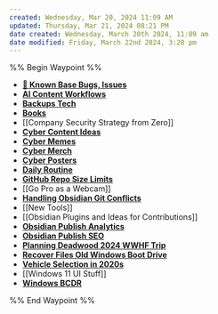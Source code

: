 ```yaml
---
created: Wednesday, Mar 20, 2024 11:09 AM
updated: Thursday, Mar 21, 2024 08:21 PM
date created: Wednesday, March 20th 2024, 11:09 am
date modified: Friday, March 22nd 2024, 3:28 pm
---
```


%% Begin Waypoint %%
- **[🐛 Known Base Bugs, Issues](./%F0%9F%90%9B%20Known%20Base%20Bugs,%20Issues/%F0%9F%90%9B%20Known%20Base%20Bugs,%20Issues.md)**
- **[AI Content Workflows](./AI%20Content%20Workflows/AI%20Content%20Workflows.md)**
- **[Backups Tech](./Backups%20Tech/Backups%20Tech.md)**
- **[Books](./Books/Books.md)**
- [[Company Security Strategy from Zero]]
- **[Cyber Content Ideas](./Cyber%20Content%20Ideas/Cyber%20Content%20Ideas.md)**
- **[Cyber Memes](./Cyber%20Memes/Cyber%20Memes.md)**
- **[Cyber Merch](./Cyber%20Merch/Cyber%20Merch.md)**
- **[Cyber Posters](./Cyber%20Posters/Cyber%20Posters.md)**
- **[Daily Routine](./Daily%20Routine/Daily%20Routine.md)**
- **[GitHub Repo Size Limits](./GitHub%20Repo%20Size%20Limits/GitHub%20Repo%20Size%20Limits.md)**
- [[Go Pro as a Webcam]]
- **[Handling Obsidian Git Conflicts](./Handling%20Obsidian%20Git%20Conflicts/Handling%20Obsidian%20Git%20Conflicts.md)**
- [[New Tools]]
- [[Obsidian Plugins and Ideas for Contributions]]
- **[Obsidian Publish Analytics](./Obsidian%20Publish%20Analytics/Obsidian%20Publish%20Analytics.md)**
- **[Obsidian Publish SEO](./Obsidian%20Publish%20SEO/Obsidian%20Publish%20SEO.md)**
- **[Planning Deadwood 2024 WWHF Trip](./Planning%20Deadwood%202024%20WWHF%20Trip/Planning%20Deadwood%202024%20WWHF%20Trip.md)**
- **[Recover Files Old Windows Boot Drive](./Recover%20Files%20Old%20Windows%20Boot%20Drive/Recover%20Files%20Old%20Windows%20Boot%20Drive.md)**
- **[Vehicle Selection in 2020s](./Vehicle%20Selection%20in%202020s/Vehicle%20Selection%20in%202020s.md)**
- [[Windows 11 UI Stuff]]
- **[Windows BCDR](./Windows%20BCDR/Windows%20BCDR.md)**

%% End Waypoint %%